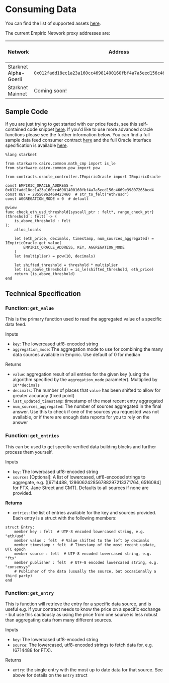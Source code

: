# Consuming Data

You can find the list of supported assets [here](supported-assets.md).

The current Empiric Network proxy addresses are:

| Network               | Address                                                              | Block Explorer Link                                                                                                               |
| --------------------- | -------------------------------------------------------------------- | --------------------------------------------------------------------------------------------------------------------------------- |
| Starknet Alpha-Goerli | `0x012fadd18ec1a23a160cc46981400160fbf4a7a5eed156c4669e39807265bcd4` | [Voyager](https://goerli.voyager.online/contract/0x012fadd18ec1a23a160cc46981400160fbf4a7a5eed156c4669e39807265bcd4#readContract) |
| Starknet Mainnet      | Coming soon!                                                         | N/A                                                                                                                               |

## Sample Code

If you are just trying to get started with our price feeds, see this self-contained code snippet [here](../quickstart.md). If you'd like to use more advanced oracle functions please see the further information below. You can find a full sample data feed consumer contract [here](https://github.com/42labs/Empiric/blob/master/contracts/sample\_consumer/CheckEthThreshold.cairo) and the full Oracle interface specification is available [here](https://github.com/42labs/Empiric/blob/master/contracts/oracle\_controller/IEmpiricOracle.cairo).

```
%lang starknet

from starkware.cairo.common.math_cmp import is_le
from starkware.cairo.common.pow import pow

from contracts.oracle_controller.IEmpiricOracle import IEmpiricOracle

const EMPIRIC_ORACLE_ADDRESS = 0x012fadd18ec1a23a160cc46981400160fbf4a7a5eed156c4669e39807265bcd4
const KEY = 28556963469423460  # str_to_felt("eth/usd")
const AGGREGATION_MODE = 0  # default

@view
func check_eth_usd_threshold{syscall_ptr : felt*, range_check_ptr}(threshold : felt) -> (
    is_above_threshold : felt
):
    alloc_locals

    let (eth_price, decimals, timestamp, num_sources_aggregated) = IEmpiricOracle.get_value(
        EMPIRIC_ORACLE_ADDRESS, KEY, AGGREGATION_MODE
    )
    let (multiplier) = pow(10, decimals)

    let shifted_threshold = threshold * multiplier
    let (is_above_threshold) = is_le(shifted_threshold, eth_price)
    return (is_above_threshold)
end

```

## Technical Specification

### **Function:** `get_value`

This is the primary function used to read the aggregated value of a specific data feed.

Inputs

* `key`: The lowercased utf8-encoded string
* `aggregation_mode`: The aggregation mode to use for combining the many data sources available in Empiric. Use default of 0 for median

Returns

* `value`: aggregation result of all entries for the given key (using the algorithm specified by the `aggregation_mode` parameter). Multiplied by `10**decimals`
* `decimals`: The number of places that `value` has been shifted to allow for greater accuracy (fixed point)
* `last_updated_timestamp`: timestamp of the most recent entry aggregated
* `num_sources_aggregated`: The number of sources aggregated in the final answer. Use this to check if one of the sources you requested was not available, or if there are enough data reports for you to rely on the answer

### **Function:** `get_entries`

This can be used to get specific verified data building blocks and further process them yourself.

Inputs

* `key`: The lowercased utf8-encoded string
* `sources` \[Optional]: A list of lowercased, utf8-encoded strings to aggregate, e.g. (\[6714488, 128606242856788297213371764, 6516084] for FTX, Jane Street and CMT). Defaults to all sources if none are provided.

**Returns**

* `entries`: the list of entries available for the key and sources provided. Each entry is a struct with the following members:

```
struct Entry:
    member key : felt  # UTF-8 encoded lowercased string, e.g. "eth/usd"
    member value : felt  # Value shifted to the left by decimals
    member timestamp : felt  # Timestamp of the most recent update, UTC epoch
    member source : felt  # UTF-8 encoded lowercased string, e.g. "ftx"
    member publisher : felt  # UTF-8 encoded lowercased string, e.g. "consensys"
    # Publisher of the data (usually the source, but occasionally a third party)
end
```

### **Function:** `get_entry`

This is function will retrieve the entry for a specific data source, and is useful e.g. if your contract needs to know the price on a specific exchange - but use this cautiously as using the price from one source is less robust than aggregating data from many different sources.

Inputs

* `key`: The lowercased utf8-encoded string
* `source`: The lowercased, utf8-encoded strings to fetch data for, e.g. (6714488 for FTX).

Returns

* `entry`: the single entry with the most up to date data for that source. See above for details on the `Entry` struct
